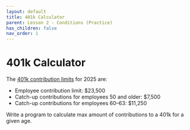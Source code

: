 ```yaml
---
layout: default
title: 401k Calculator
parent: Lesson 2 - Conditions (Practice)
has_children: false
nav_order: 1
---
```


# 401k Calculator

The [401k contribution limits](https://www.irs.gov/newsroom/401k-limit-increases-to-23500-for-2025-ira-limit-remains-7000) for 2025 are:

* Employee contribution limit: $23,500
* Catch-up contributions for employees 50 and older: $7,500
* Catch-up contributions for employees 60–63: $11,250

Write a program to calculate max amount of contributions to a 401k for a given age.